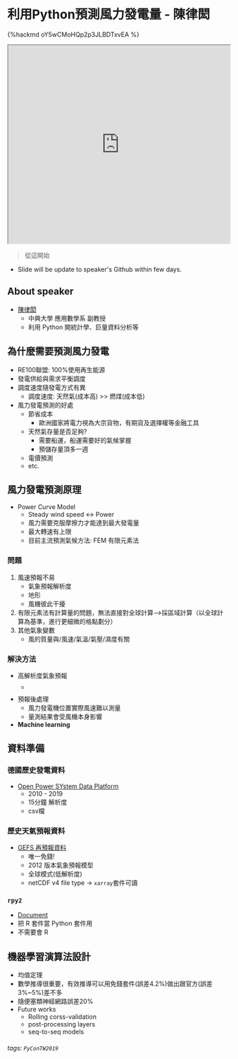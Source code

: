 # 利用Python預測風力發電量 - 陳律閎

{%hackmd oY5wCMoHQp2p3JLBDTxvEA %}

<iframe src="https://app.sli.do/event/nlrvxle3" height=450 width=100%></iframe>

> 從這開始
* Slide will be update to speaker's Github within few days.

## About speaker
* [陳律閎](https://chenlu-hung.github.io/)
    * 中興大學 應用數學系 副教授
    * 利用 Python 開統計學、巨量資料分析等

## 為什麼需要預測風力發電
* RE100聯盟: 100%使用再生能源
* 發電供給與需求平衡調度
* 調度速度隨發電方式有異
    - 調度速度: 天然氣(成本高) >> 燃煤(成本低)
* 風力發電預測的好處
    - 節省成本
        - 歐洲國家將電力視為大宗貨物，有期貨及選擇權等金融工具
    - 天然氣存量是否足夠?
        - 需要船運，船運需要好的氣候掌握
        - 預儲存量頂多一週
    - 電價預測
    - etc.

## 風力發電預測原理
* Power Curve Model
    * Steady wind speed <-> Power
    * 風力需要克服摩擦力才能達到最大發電量
    * 最大轉速有上限
    * 目前主流預測氣候方法: FEM 有限元素法 

### 問題
1. 風速預報不易
    * 氣象預報解析度
    * 地形
    * 風機彼此干擾
2. 有限元素法有計算量的問題，無法直接對全球計算-->採區域計算（以全球計算為基準，進行更細微的格點劃分）
3. 其他氣象變數
    * 風的質量與/風速/氣溫/氣壓/濕度有關

### 解決方法
* 高解析度氣象預報
    * $$$$$$$$
* 預報後處理
    * 風力發電機位置實際風速難以測量
    * 量測結果會受風機本身影響
* **Machine learning**

## 資料準備
### 德國歷史發電資料
* [Open Power SYstem Data Platform](https://open-power-system-data.org/)
    * 2010 - 2019
    * 15分鐘 解析度
    * csv檔
### 歷史天氣預報資料
* [GEFS 再預報資料](https://www.ncdc.noaa.gov/data-access/model-data/model-datasets/global-ensemble-forecast-system-gefs)
    * 唯一免錢!
    * 2012 版本氣象預報模型
    * 全球模式(低解析度)
    * netCDF v4 file type -> `xarray`套件可讀

### `rpy2`
* [Document](https://rpy2.readthedocs.io/en/version_2.8.x/)
* 把 R 套件當 Python 套件用
* 不需要會 R

## 機器學習演算法設計
* 均值定理
* 數學推導很重要，有效推導可以用免錢套件(誤差4.2%)做出跟官方(誤差3%~5%)差不多
* 隨便塞類神經網路誤差20%
* Future works
    * Rolling corss-validation
    * post-processing layers
    * seq-to-seq models
###### tags: `PyConTW2019`
